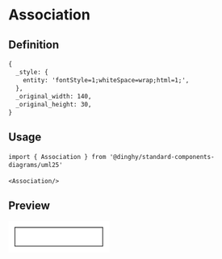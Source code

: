 # Association

## Definition

```
{
  _style: { 
    entity: 'fontStyle=1;whiteSpace=wrap;html=1;',
  },
  _original_width: 140,
  _original_height: 30,
}
```

## Usage

```
import { Association } from '@dinghy/standard-components-diagrams/uml25'

<Association/>
```

## Preview

<img src="./association.png" width="200"/>
